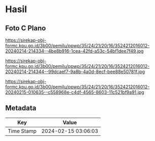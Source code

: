 # Hasil

## Foto C Plano

https://sirekap-obj-formc.kpu.go.id/3b00/pemilu/ppwp/35/24/21/20/16/3524212016012-20240214-214334--4be8b916-1cea-42fd-a53c-54bf1dee7f49.jpg

https://sirekap-obj-formc.kpu.go.id/3b00/pemilu/ppwp/35/24/21/20/16/3524212016012-20240214-214344--99dcaef7-9a8b-4a0d-8ecf-bee88e50781f.jpg

https://sirekap-obj-formc.kpu.go.id/3b00/pemilu/ppwp/35/24/21/20/16/3524212016012-20240215-010635--c558968e-c4df-4565-8603-11c521bf9a91.jpg


## Metadata

| Key        | Value               |
| ---------- | ------------------- |
| Time Stamp | 2024-02-15 03:06:03 |



